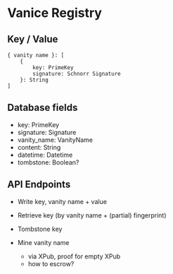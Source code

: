 # Vanice Registry

## Key / Value

```
{ vanity name }: [
    { 
        key: PrimeKey 
        signature: Schnorr Signature
    }: String
]
```

## Database fields
- key: PrimeKey
- signature: Signature
- vanity_name: VanityName
- content: String
- datetime: Datetime
- tombstone: Boolean?

## API Endpoints

- Write key, vanity name + value
- Retrieve key (by vanity name + (partial) fingerprint)
- Tombstone key

- Mine vanity name
  - via XPub, proof for empty XPub
  - how to escrow?

